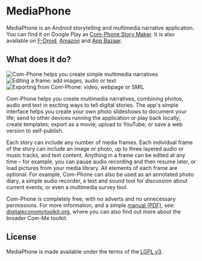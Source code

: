 MediaPhone
==========
MediaPhone is an Android storytelling and multimedia narrative application. You can find it on Google Play as [Com-Phone Story Maker](https://play.google.com/store/apps/details?id=ac.robinson.mediaphone). It is also available on [F-Droid](https://f-droid.org/packages/ac.robinson.mediaphone/), [Amazon](https://www.amazon.co.uk/dp/B00C2RMU0M/) and [App Bazaar](appbazaar://details?id=ac.robinson.mediaphone).

What does it do?
----------------
![Com-Phone helps you create simple multimedia narratives](https://lh3.googleusercontent.com/KadmdfC8GINkod9Y10KgJWoVPyHJ0nD8h9FjXNsqKOGNE8zjqHVk1AgzYmmLP9k4qg=w276 "Com-Phone helps you create simple multimedia narratives") ![Editing a frame: add images, audio or text](https://lh3.googleusercontent.com/QoAoXflo2r03t0zRiAzg9A0rHcxSYaNeZjJ4hvi__YTYBbGDpNMFS_9Mf-rGVY0eF3c=w276 "Editing a frame: add images, audio or text") ![Exporting from Com-Phone: video, webpage or SMIL](https://lh3.googleusercontent.com/1jzbMnCCogszK85GHfepvn-SVmDS6cxzIZD_HMP5BxRyL2Bju0Vy4uffTOxROeB16NE=w276 "Exporting from Com-Phone: video, webpage or SMIL")

Com-Phone helps you create multimedia narratives, combining photos, audio and text in exciting ways to tell digital stories. The app's simple interface helps you create your own photo slideshows to document your life; send to other devices running the application or play back locally; create templates; export as a movie; upload to YouTube; or save a web version to self-publish.

Each story can include any number of media frames. Each individual frame of the story can include an image or photo, up to three layered audio or music tracks, and text content. Anything in a frame can be edited at any time – for example, you can pause audio recording and then resume later, or load pictures from your media library. All elements of each frame are optional. For example, Com-Phone can also be used as an annotated photo diary, a simple audio recorder, a text and sound tool for discussion about current events, or even a multimedia survey tool.

Com-Phone is completely free, with no adverts and no unnecessary permissions. For more information, and a simple [manual (PDF)](https://digitaleconomytoolkit.org/manuals/com-phone.pdf), see: [digitaleconomytoolkit.org](https://digitaleconomytoolkit.org), where you can also find out more about the broader Com-Me toolkit.


License
-------
MediaPhone is made available under the terms of the [LGPL v3](http://www.gnu.org/licenses/lgpl.html).

